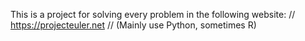 This is a project for solving every problem in the following website:
//
https://projecteuler.net
//
(Mainly use Python, sometimes R)
